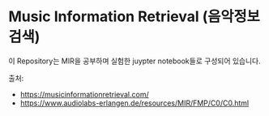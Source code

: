 # Music Information Retrieval (음악정보검색)

이 Repository는 MIR을 공부하며 실험한 juypter notebook들로 구성되어 있습니다.

출처:
- https://musicinformationretrieval.com/
- https://www.audiolabs-erlangen.de/resources/MIR/FMP/C0/C0.html
